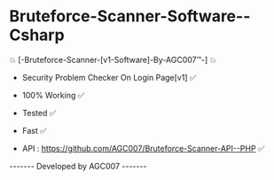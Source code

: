 # Bruteforce-Scanner-Software--Csharp
💥 [-Bruteforce-Scanner-[v1-Software]-By-AGC007™-] 💥

- Security Problem Checker On Login Page[v1] ✅
- 100% Working ✅
- Tested ✅
- Fast ✅

- API : https://github.com/AGC007/Bruteforce-Scanner-API--PHP ✅

------- Developed by AGC007 -------
